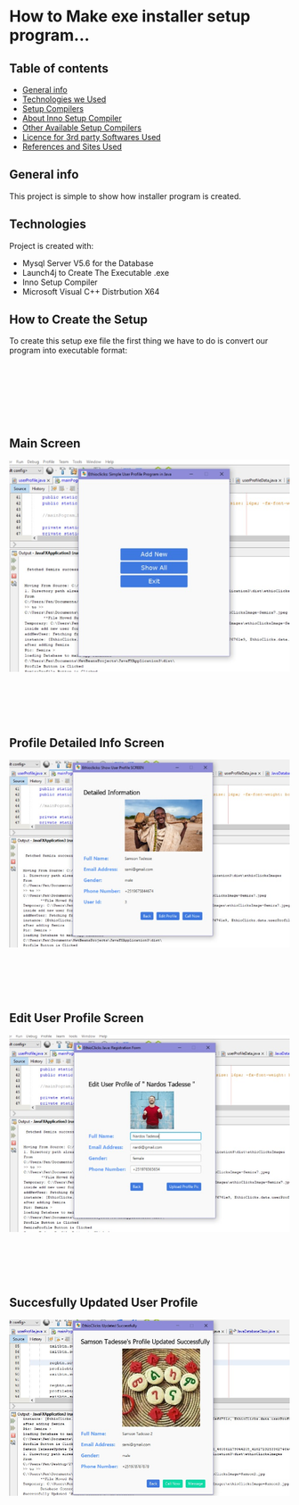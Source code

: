# How to Make exe installer setup program...
## 
## Table of contents
* [General info](#general-info)
* [Technologies we Used](#technologies)
* [Setup Compilers ](#setup)
* [About Inno Setup Compiler](#setup)
* [Other Available Setup Compilers](#setup)
* [Licence for 3rd party Softwares Used](#setup)
* [References and Sites Used](#setup)

## General info
This project is simple to show how installer program is created.
	
## Technologies
Project is created with:
* Mysql Server V5.6  for the Database
* Launch4j to Create The Executable .exe 
* Inno Setup Compiler
* Microsoft Visual C++ Distrbution X64
	
## How to Create the Setup
To create this setup exe file the first thing we have to do is convert our program into executable format:

<br />
<br />
<br />
<br />
<br />
<br />

## Main Screen
![User Profile](images/app-starting-ui.jpeg)

<br />
<br />
<br />
<br />

## Profile Detailed Info Screen
![Profile Detail](images/user-detail-info.jpeg)

<br />
<br />
<br />
<br />

## Edit User Profile Screen
![Edit Profile](images/edit-ui.jpeg)

<br />
<br />
<br />
<br />

## Succesfully Updated User  Profile
![Updated Profile](images/updated.jpeg)
